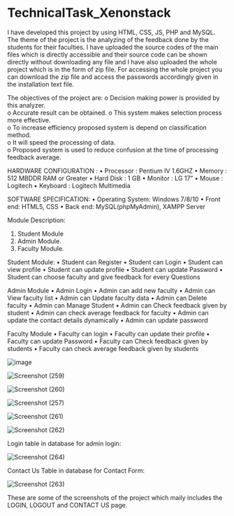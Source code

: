 # TechnicalTask_Xenonstack
I have developed this project by using HTML, CSS, JS, PHP and MySQL.
The theme of the project is the analyzing of the feedback done by the students for their faculties.
I have uploaded the source codes of the main files which is directly accessible and their source code can be shown directly without downloading any file and I have also uploaded the whole project which is in the form of zip file. For accessing the whole project you can download the zip file and access the passwords accordingly given in the installation text file.

The objectives of the project are:
o Decision making power is provided by this analyzer.  
o	Accurate result can be obtained.  o This system makes selection process more effective.  
o	To increase efficiency proposed system is depend on classification method.  
o	It will speed the processing of data.  
o	Proposed system is used to reduce confusion at the time of processing feedback average.  

HARDWARE CONFIGURATION :
•	Processor : Pentium IV 1.6GHZ 
•	Memory : 512 MBDDR RAM or Greater 
•	Hard Disk : 1 GB 
•	Monitor : LG 17” 
•	Mouse : Logitech 
•	Keyboard : Logitech Multimedia 

SOFTWARE SPECIFICATION: 
•	Operating System: Windows 7/8/10 
•	Front end: HTML5, CSS 
•	Back end: MySQL(phpMyAdmin), XAMPP Server 
 

Module Description: 
1.	Student Module 
2.	Admin Module. 
3.	Faculty Module. 

Student Module: 
•	Student can Register 
•	Student can Login 
•	Student can view profile 
•	Student can update profile 
•	Student can update Password 
•	Student can choose faculty and give feedback for every Questions 

 Admin Module 
•	Admin Login 
•	Admin can add new faculty 
•	Admin can View faculty list 
•	Admin can Update faculty data 
•	Admin can Delete faculty 
•	Admin can Manage Student 
•	Admin can Check feedback given by student 
•	Admin can check average feedback for faculty 
•	Admin can update the contact details dynamically 
•	Admin can update password 

 Faculty Module 
•	Faculty can login 
•	Faculty can update their profile 
•	Faculty can update Password 
•	Faculty can Check feedback given by students 
•	Faculty can check average feedback given by students 



![image](https://user-images.githubusercontent.com/94628915/196790095-7bd23766-15a1-4ccf-9fa6-500c08d481cf.png)

![Screenshot (259)](https://user-images.githubusercontent.com/94628915/196793345-30894640-83b1-4762-8fa5-0cb93ace3a11.png)

![Screenshot (260)](https://user-images.githubusercontent.com/94628915/196793385-19e0a8b0-cc14-4962-86a5-6b626cda492c.png)

![Screenshot (257)](https://user-images.githubusercontent.com/94628915/196793032-8417e9e6-bbad-47b8-999f-e87b087a4a43.png)

![Screenshot (261)](https://user-images.githubusercontent.com/94628915/196794151-4d7785c0-43cb-42c1-a8f4-e48c489c152e.png)

![Screenshot (262)](https://user-images.githubusercontent.com/94628915/196794213-5e4f3a8a-bfd8-4c23-af1e-efb0e939405a.png)

Login table in database for admin login:

![Screenshot (264)](https://user-images.githubusercontent.com/94628915/196794903-a1c2c4e8-473c-4887-b2e5-0758d3106681.png)

Contact Us Table in database for Contact Form:

![Screenshot (263)](https://user-images.githubusercontent.com/94628915/196794751-4c7538c7-a4c7-4211-a40c-46570f84b038.png)



These are some of the screenshots of the project which maily includes the LOGIN, LOGOUT and CONTACT US page.
